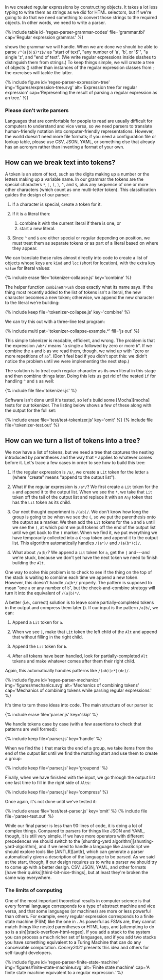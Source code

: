 ---
---

In <span x="pattern-matching"/> we created regular expressions by constructing objects.
It takes a lot less typing to write them as strings as we did for HTML selectors,
but if we're going to do that we need something to convert those strings to the required objects.
In other words, we need to write a <span g="parser" i="parser">parser</span>.

{% include table
   id='regex-parser-grammar-codes'
   file='grammar.tbl'
   cap='Regular expression grammar.' %}

<span t="regex-parser-grammar-codes"/> shows the grammar we will handle.
When we are done
we should be able to parse `/^(a|b|$)*z$/` as
"start of text",
"any number of 'a', 'b', or '$'",
"a single 'z',
and "end of text".
(We write regular expressions inside slashes to distinguish them from strings.)
To keep things simple,
we will create a tree of objects (<span f="regex-parser-expression-tree"/>)
rather than instances of the regular expression classes from <span x="pattern-matching"/>;
the exercises will tackle the latter.

{% include figure
   id='regex-parser-expression-tree'
img='figures/expression-tree.svg'
alt='Expression tree for regular expression'
cap='Representing the result of parsing a regular expression as an tree.' %}

<div class="callout" markdown="1">

### Please don't write parsers

Languages that are comfortable for people to read are usually difficult for computers to understand
and vice versa,
so we need parsers to translate human-friendly notation into computer-friendly representations.
However,
<span i="parser!reasons not to write">the world doesn't need more file formats</span>;
if you need a configuration file or lookup table,
please use CSV, JSON, <span g="yaml">YAML</span>,
or something else that already has an acronym
rather than inventing a format of your own.

</div>

## How can we break text into tokens?

A <span g="token" i="token (in parsing)">token</span> is an atom of text,
such as the digits making up a number or the letters making up a variable name.
In our grammar the tokens are the special characters `*`, `|`, `(`, `)`, `^`, and `$`,
plus any sequence of one or more other characters (which count as one multi-letter token).
This classification guides the design of our parser:

1.  If a character is special, create a token for it.

1.  If it is a <span g="literal" i="literal (in parsing)">literal</span> then:
    1.  combine it with the current literal if there is one, or
    1.  start a new literal.

1.  Since `^` and `$` are either special or regular depending on position,
    we must treat them as separate tokens or as part of a literal
    based on where they appear.

We can translate these rules almost directly into code
to create a list of objects whose keys are `kind` and `loc` (short for location),
with the extra key `value` for literal values:

{% include erase file='tokenizer-collapse.js' key='combine' %}

The helper function `combineOrPush` does exactly what its name says.
If the thing most recently added to the list of tokens isn't a literal,
the new character becomes a new token;
otherwise,
we append the new character to the literal we're building:

{% include keep file='tokenizer-collapse.js' key='combine' %}

We can try this out with a three-line test program:

{% include multi pat='tokenizer-collapse-example.*' fill='js out' %}

This simple tokenizer is readable, efficient, and wrong.
The problem is that the expression `/ab*/` means "a single `a` followed by zero or more `b`".
If we combine the `a` and `b` as we read them,
though,
we wind up with "zero or more repetitions of `ab`".
(Don't feel bad if you didn't spot this:
we didn't notice the problem until we were implementing the next step.)

The solution is to treat each regular character as its own literal in this stage
and then combine things later.
Doing this lets us get rid of the nested `if` for handling `^` and `$` as well:

{% include file file='tokenizer.js' %}

Software isn't done until it's tested,
so let's build some <span i="Mocha">[Mocha][mocha]</span> tests for our tokenizer.
The listing below shows a few of these
along with the output for the full set:

{% include erase file='test/test-tokenizer.js' key='omit' %}
{% include file file='tokenizer-test.out' %}

## How can we turn a list of tokens into a tree?

We now have a list of tokens,
but we need a tree that captures the nesting introduced by parentheses
and the way that `*` applies to whatever comes before it.
Let's trace a few cases in order to see how to build this tree:

1.  If the regular expression is `/a/`, we create a `Lit` token for the letter `a`
    (where "create" means "append to the output list").

1.  What if the regular expression is `/a*/`?
    We first create a `Lit` token for the `a` and append it to the output list.
    When we see the `*`,
    we take that `Lit` token off the tail of the output list
    and replace it with an `Any` token that has the `Lit` token as its child.

1.  Our next thought experiment is `/(ab)/`.
    We don't know how long the group is going to be when we see the `(`,
    so we put the parenthesis onto the output as a marker.
    We then add the `Lit` tokens for the `a` and `b`
    until we see the `)`,
    at which point we pull tokens off the end of the output list
    until we get back to the `(` marker.
    When we find it,
    we put everything we have temporarily collected into a `Group` token and append it to the output list.
    This algorithm automatically handles `/(a*)/` and `/(a(b*)c)/`.

1.  What about `/a|b/`?
    We append a `Lit` token for `a`, get the `|` and---and we're stuck,
    because we don't yet have the next token we need to finish building the `Alt`.

One way to solve this problem is to check to see if the thing on the top of the stack is waiting to combine
each time we append a new token.
However,
this doesn't handle `/a|b*/` properly.
The pattern is supposed to mean "one `a` or any number of `b`",
but the <span i="parser!check-and-combine">check-and-combine strategy</span> will turn it into the equivalent of `/(a|b)*/`.

A better (i.e., correct) solution is
to leave some partially-completed tokens in the output and <span i="parser!post-hoc compression strategy">compress</span> them later
(<span f="regex-parser-mechanics"/>).
If our input is the pattern `/a|b/`, we can:

1.  Append a `Lit` token for `a`.

1.  When we see `|`,
    make that `Lit` token the left child of the `Alt`
    and append that without filling in the right child.

1.  Append the `Lit` token for `b`.

1.  After all tokens have been handled,
    look for partially-completed `Alt` tokens and make whatever comes after them their right child.

Again, this automatically handles patterns like `/(ab)|c*|(de)/`.

{% include figure
   id='regex-parser-mechanics'
img='figures/mechanics.svg'
alt='Mechanics of combining tokens'
cap='Mechanics of combining tokens while parsing regular expressions.' %}

It's time to turn these ideas into code.
The main structure of our parser is:

{% include erase file='parser.js' key='skip' %}

We handle tokens case by case
(with a few assertions to check that patterns are <span g="well_formed">well formed</span>):

{% include keep file='parser.js' key='handle' %}

When we find the `)` that marks the end of a group,
we take items from the end of the output list
until we find the matching start
and use them to create a group:

{% include keep file='parser.js' key='groupend' %}

Finally,
when we have finished with the input,
we go through the output list one last time to fill in the right side of `Alt`s:

{% include keep file='parser.js' key='compress' %}

Once again,
it's not done until we've tested it:

{% include erase file='test/test-parser.js' key='omit' %}
{% include file file='parser-test.out' %}

While our final parser is less than 90 lines of code,
it is doing a lot of complex things.
Compared to parsers for things like JSON and YAML,
though,
it is still very simple.
If we have more operators with different <span g="precedence" i="operator precedence!implementing">precedences</span>
we should switch to the <span i="shunting-yard algorithm; parser!shunting-yard algorithm">[shunting-yard algorithm][shunting-yard-algorithm]</span>,
and if we need to handle a language like JavaScript we should explore tools like <span i="ANTLR">[ANTLR][antlr]</span>,
which can generate a parser automatically given a description of the language to be parsed.
As we said at the start,
though,
if our design requires us to write a parser we should try to come up with a better design.
CSV, JSON, YAML, and other formats [have their quirks][third-bit-nice-things],
but at least they're broken the same way everywhere.

<div class="callout" markdown="1">

### The limits of computing

One of the most important theoretical results in computer science is that
every formal language corresponds to a type of abstract machine and vice versa,
and that some languages (or machines) are more or less powerful than others.
For example,
every regular expression corresponds to a <span g="fsm" i="finite state machine!correspondence with regular expressions">finite state machine</span> (FSM)
like the one in <span f="regex-parser-finite-state-machine"/>.
As powerful as FSMs are,
they cannot match things like nested parentheses or HTML tags,
and <span i="sin!using regular expressions to parse HTML">[attempting to do so is a sin][stack-overflow-html-regex]</span>.
If you add a stack to the system you can process a much richer set of languages,
and if you add two stacks you have something equivalent to a <span g="turing_machine" i="Turing Machine">Turing Machine</span>
that can do any conceivable computation.
<cite>Conery2021</cite> presents this idea and others for self-taught developers.

</div>

{% include figure
   id='regex-parser-finite-state-machine'
   img='figures/finite-state-machine.svg'
   alt='Finite state machine'
   cap='A finite state machine equivalent to a regular expression.' %}
